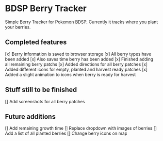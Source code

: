 # BDSP Berry Tracker

Simple Berry Tracker for Pokemon BDSP. Currently it tracks where you plant your berries.

## Completed features
[x] Berry information is saved to browser storage
[x] All berry types have been added
[x] Also saves time berry has been added
[x] Finished adding all remaining berry patchs
[x] Added directions for all berry patches
[x] Added different icons for empty, planted and harvest ready patches
[x] Added a slight animation to icons when berry is ready for harvest

## Stuff still to be finished
[] Add screenshots for all berry patches

## Future additions
[] Add remaining growth time
[] Replace dropdown with images of berries
[] Add a list of all planted berries
[] Change berry icons on map